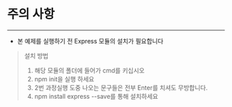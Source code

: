 # 주의 사항
-----------------------
* 본 예제를 실행하기 전 Express 모듈의 설치가 필요합니다

> 설치 방법
> 1. 해당 모듈의 폴더에 들어가 cmd를 키십시오
> 2. npm init을 실행 하세요
> 3. 2번 과정실행 도중 나오는 문구들은 전부 Enter를 치셔도 무방합니다.
> 4. npm install express --save를 통해 설치하세요
